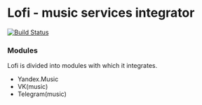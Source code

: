 Lofi - music services integrator
======

[![Build Status](https://travis-ci.com/Winster332/Lofi.svg?token=9RFGGw1id2424svMxqyZ&branch=master)](https://travis-ci.com/Winster332/Lofi)

### Modules

Lofi is divided into modules with which it integrates.

* Yandex.Music
* VK(music)
* Telegram(music)
